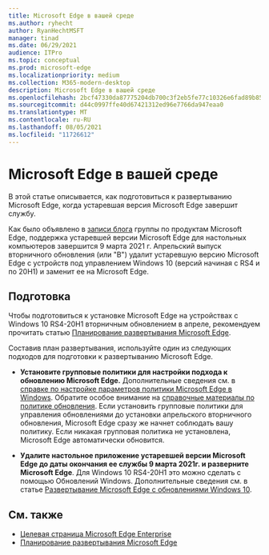 ```yaml
---
title: Microsoft Edge в вашей среде
ms.author: ryhecht
author: RyanHechtMSFT
manager: tinad
ms.date: 06/29/2021
audience: ITPro
ms.topic: conceptual
ms.prod: microsoft-edge
ms.localizationpriority: medium
ms.collection: M365-modern-desktop
description: Microsoft Edge в вашей среде
ms.openlocfilehash: 2bcf47330da87775204db700c3f2eb5fe77c10326e6fad89b85ddf546a3002c7
ms.sourcegitcommit: d44c0997ffe40d67421312ed96e7766da947eaa0
ms.translationtype: MT
ms.contentlocale: ru-RU
ms.lasthandoff: 08/05/2021
ms.locfileid: "11726612"
---
```

# <a name="microsoft-edge-in-your-environment"></a>Microsoft Edge в вашей среде

В этой статье описывается, как подготовиться к развертыванию Microsoft Edge, когда устаревшая версия Microsoft Edge завершит службу.

Как было объявлено в [записи блога](https://aka.ms/EdgeLegacyEOS) группы по продуктам Microsoft Edge, поддержка устаревшей версии Microsoft Edge для настольных компьютеров завершится 9 марта 2021 г. Апрельский выпуск вторничного обновления (или "B") удалит устаревшую версию Microsoft Edge с устройств под управлением Windows 10 (версий начиная с RS4 и по 20H1) и заменит ее на Microsoft Edge.

## <a name="how-to-prepare"></a>Подготовка

Чтобы подготовиться к установке Microsoft Edge на устройствах с Windows 10 RS4-20H1 вторничным обновлением в апреле, рекомендуем прочитать статью [Планирование развертывания Microsoft Edge](deploy-edge-plan-deployment.md).

Составив план развертывания, используйте один из следующих подходов для подготовки к развертыванию Microsoft Edge.

- **Установите групповые политики для настройки подхода к обновлению Microsoft Edge.** Дополнительные сведения см. в [справке по настройке параметров политики Microsoft Edge в Windows](configure-microsoft-edge.md). Обратите особое внимание на [справочные материалы по политике обновления](microsoft-edge-update-policies.md). Если установить групповые политики для управления обновлениями до установки апрельского вторничного обновления, Microsoft Edge сразу же начнет соблюдать вашу политику. Если никакая групповая политика не установлена, Microsoft Edge автоматически обновится.

- **Удалите настольное приложение устаревшей версии Microsoft Edge до даты окончания ее службы 9 марта 2021г. и разверните Microsoft Edge**. Для Windows 10 RS4-20H1 это можно сделать с помощью Обновлений Windows. Дополнительные сведения см. в статье [Развертывание Microsoft Edge с обновлениями Windows 10](deploy-edge-with-windows-10-updates.md).

## <a name="see-also"></a>См. также

- [Целевая страница Microsoft Edge Enterprise](https://aka.ms/EdgeEnterprise)
- [Планирование развертывания Microsoft Edge](deploy-edge-plan-deployment.md)